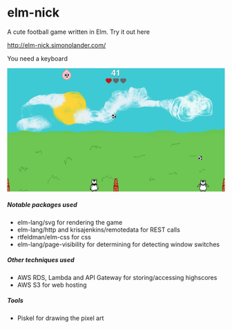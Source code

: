 # elm-nick

A cute football game written in Elm. Try it out here 

http://elm-nick.simonolander.com/

You need a keyboard

![Gameplay](/screen-shot.png "Screen shot of the game")

##### Notable packages used
* elm-lang/svg for rendering the game
* elm-lang/http and krisajenkins/remotedata for REST calls
* rtfeldman/elm-css for css
* elm-lang/page-visibility for determining for detecting window switches

##### Other techniques used
* AWS RDS, Lambda and API Gateway for storing/accessing highscores
* AWS S3 for web hosting

##### Tools
* Piskel for drawing the pixel art
